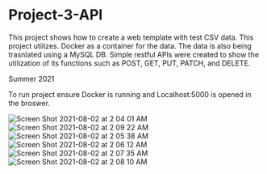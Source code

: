 # Project-3-API

This project shows how to create a web template with test CSV data.
This project utilizes. Docker as a container for the data. The data is also being trasnlated using a MySQL DB.
Simple restful APIs were created to show the utilization of its functions such as POST, GET, PUT, PATCH, and DELETE.

Summer 2021

To run project ensure Docker is running and Localhost:5000 is opened in the broswer.

![Screen Shot 2021-08-02 at 2 04 01 AM](https://user-images.githubusercontent.com/85535997/127815219-ba756c80-0dd8-4f3d-9bde-35e89022311b.png)
![Screen Shot 2021-08-02 at 2 09 22 AM](https://user-images.githubusercontent.com/85535997/127815240-57fa4add-dae7-468d-ad16-992666ad39b3.png)
![Screen Shot 2021-08-02 at 2 05 38 AM](https://user-images.githubusercontent.com/85535997/127815259-780451f2-baec-4225-9fce-cefd08ecc98b.png)
![Screen Shot 2021-08-02 at 2 06 12 AM](https://user-images.githubusercontent.com/85535997/127815279-c51d1c58-95b3-4335-b664-40a9914e64d9.png)
![Screen Shot 2021-08-02 at 2 07 35 AM](https://user-images.githubusercontent.com/85535997/127815285-792943d7-8a12-428e-8b22-cf2311e9bbc4.png)
![Screen Shot 2021-08-02 at 2 08 10 AM](https://user-images.githubusercontent.com/85535997/127815290-27a7735a-f029-47d1-8100-b983784701d8.png)
